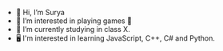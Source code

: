 - 👋 Hi, I’m Surya
- 👀 I’m interested in playing games 🙂
- 🌱 I’m currently studying in class X.
- 🖥️ I'm interested in learning JavaScript, C++, C# and Python.
